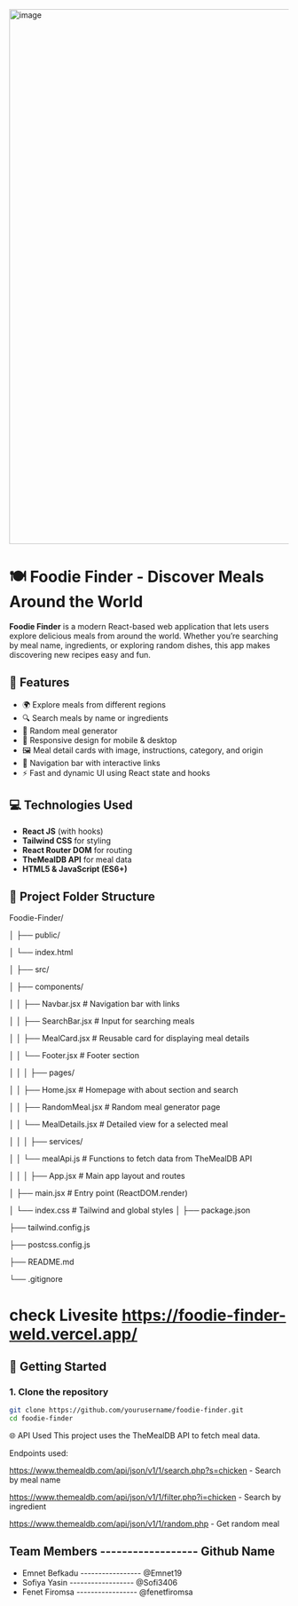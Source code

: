 <img width="1897" height="964" alt="image" src="https://github.com/user-attachments/assets/d856d602-ffbc-41e9-9743-f95ba595243e" />

#  🍽️ Foodie Finder - Discover Meals Around the World

**Foodie Finder** is a modern React-based web application that lets users explore delicious meals from around the world. Whether you’re searching by meal name, ingredients, or exploring random dishes, this app makes discovering new recipes easy and fun.

## 📌 Features

- 🌍 Explore meals from different regions
- 🔍 Search meals by name or ingredients
- 🎲 Random meal generator
- 📱 Responsive design for mobile & desktop
- 🖼️ Meal detail cards with image, instructions, category, and origin
- 🧭 Navigation bar with interactive links
- ⚡ Fast and dynamic UI using React state and hooks



## 💻 Technologies Used

- **React JS** (with hooks)
- **Tailwind CSS** for styling
- **React Router DOM** for routing
- **TheMealDB API** for meal data
- **HTML5 & JavaScript (ES6+)**



## 📂 Project Folder Structure
Foodie-Finder/

│
├── public/

│ └── index.html

│
├── src/

│ ├── components/

│ │ ├── Navbar.jsx # Navigation bar with links

│ │ ├── SearchBar.jsx # Input for searching meals

│ │ ├── MealCard.jsx # Reusable card for displaying meal details

│ │ └── Footer.jsx # Footer section

│ │
│ ├── pages/

│ │ ├── Home.jsx # Homepage with about section and search

│ │ ├── RandomMeal.jsx # Random meal generator page

│ │ └── MealDetails.jsx # Detailed view for a selected meal

│ │
│ ├── services/

│ │ └── mealApi.js # Functions to fetch data from TheMealDB API

│ │
│ ├── App.jsx # Main app layout and routes

│ ├── main.jsx # Entry point (ReactDOM.render)

│ └── index.css # Tailwind and global styles
│
├── package.json

├── tailwind.config.js

├── postcss.config.js

├── README.md 

└── .gitignore

# check Livesite https://foodie-finder-weld.vercel.app/


## 🚀 Getting Started

### 1. Clone the repository

```bash
git clone https://github.com/yourusername/foodie-finder.git
cd foodie-finder
```

🌐 API Used
This project uses the TheMealDB API to fetch meal data.

Endpoints used:

https://www.themealdb.com/api/json/v1/1/search.php?s=chicken - Search by meal name

https://www.themealdb.com/api/json/v1/1/filter.php?i=chicken - Search by ingredient

https://www.themealdb.com/api/json/v1/1/random.php - Get random meal


## Team Members ------------------ Github Name
* Emnet Befkadu ----------------- @Emnet19
* Sofiya Yasin ------------------ @Sofi3406
* Fenet Firomsa ----------------- @fenetfiromsa
